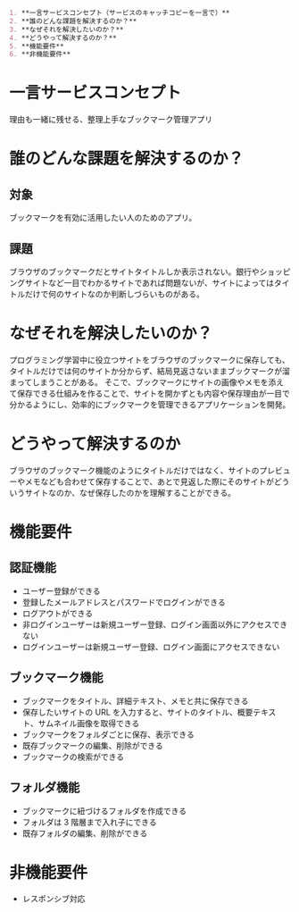 ```markdown
1. **一言サービスコンセプト（サービスのキャッチコピーを一言で）**
2. **誰のどんな課題を解決するのか？**
3. **なぜそれを解決したいのか？**
4. **どうやって解決するのか？**
5. **機能要件**
6. **非機能要件**
```

# 一言サービスコンセプト

理由も一緒に残せる、整理上手なブックマーク管理アプリ

# 誰のどんな課題を解決するのか？

## 対象

ブックマークを有効に活用したい人のためのアプリ。

## 課題

ブラウザのブックマークだとサイトタイトルしか表示されない。銀行やショッピングサイトなど一目でわかるサイトであれば問題ないが、サイトによってはタイトルだけで何のサイトなのか判断しづらいものがある。

# なぜそれを解決したいのか？

プログラミング学習中に役立つサイトをブラウザのブックマークに保存しても、タイトルだけでは何のサイトか分からず、結局見返さないままブックマークが溜まってしまうことがある。
そこで、ブックマークにサイトの画像やメモを添えて保存できる仕組みを作ることで、サイトを開かずとも内容や保存理由が一目で分かるようにし、効率的にブックマークを管理できるアプリケーションを開発。

# **どうやって解決するのか**

ブラウザのブックマーク機能のようにタイトルだけではなく、サイトのプレビューやメモなども合わせて保存することで、あとで見返した際にそのサイトがどういうサイトなのか、なぜ保存したのかを理解することができる。

# **機能要件**

## 認証機能

- ユーザー登録ができる
- 登録したメールアドレスとパスワードでログインができる
- ログアウトができる
- 非ログインユーザーは新規ユーザー登録、ログイン画面以外にアクセスできない
- ログインユーザーは新規ユーザー登録、ログイン画面にアクセスできない

## ブックマーク機能

- ブックマークをタイトル、詳細テキスト、メモと共に保存できる
- 保存したいサイトの URL を入力すると、サイトのタイトル、概要テキスト、サムネイル画像を取得できる
- ブックマークをフォルダごとに保存、表示できる
- 既存ブックマークの編集、削除ができる
- ブックマークの検索ができる

## フォルダ機能

- ブックマークに紐づけるフォルダを作成できる
- フォルダは 3 階層まで入れ子にできる
- 既存フォルダの編集、削除ができる

# 非機能要件

- レスポンシブ対応

